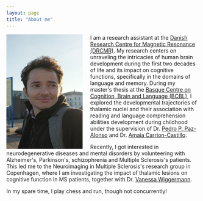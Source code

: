 ```yaml
---
layout: page
title: "About me"
---
```


<img style="margin-right: 20px;" align="left" src="/assets/photo_5767394751107154014_y.jpg" width="200" height="300" alt="My Image">

I am a research assistant at the [Danish Research Centre for Magnetic Resonance (DRCMR)](https://www.drcmr.dk/index.html). My research centers on unraveling the intricacies of human brain development during the first two decades of life and its impact on cognitive functions, specifically in the domains of language and memory. During my master's thesis at the [Basque Centre on Cognition, Brain and Language (BCBL)](https://www.bcbl.eu/en), I explored the developmental trajectories of thalamic nuclei and their association with reading and language comprehension abilities development during childhood under the supervision of Dr. [Pedro P. Paz-Alonso](https://www.bcbl.eu/en/conocenos/equipo/pedro-m-kepa-paz-alonso) and Dr. [Amaia Carrion-Castillo](https://www.bcbl.eu/en/conocenos/equipo/amaia-carrin-castillo).

Recently, I got interested in neurodegenerative diseases and mental disorders by volunteering with Alzheimer's, Parkinson's, schizophrenia and Multiple Sclerosis's patients. This led me to the Neuroimaging in Multiple Sclerosis's research group in Copenhagen, where I am investigating the impact of thalamic lesions on cognitive function in MS patients, together with Dr. [Vanessa Wiggermann](https://www.drcmr.dk/vanessaw).
</div>

<p> In my spare time, I play chess and run, though not concurrently!
